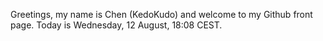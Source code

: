Greetings, my name is Chen (KedoKudo) and welcome to my Github front page.  Today is Wednesday, 12 August, 18:08 CEST.